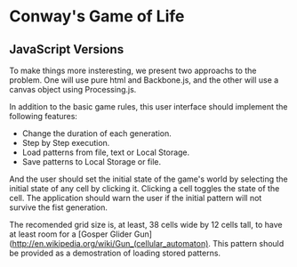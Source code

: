 Conway's Game of Life
===

JavaScript Versions
---

To make things more insteresting, we present two approachs to the problem. One will use pure html and Backbone.js, and the other will use a canvas object using Processing.js.

In addition to the basic game rules, this user interface should implement the following features:

- Change the duration of each generation.
- Step by Step execution.
- Load patterns from file, text or Local Storage.
- Save patterns to Local Storage or file.

And the user should set the initial state of the game's world by selecting the initial state of any cell by clicking it. Clicking a cell toggles the state of the cell.
The application should warn the user if the initial pattern will not survive the fist generation.

The recomended grid size is, at least, 38 cells wide by 12 cells tall, to have at least room for a [Gosper Glider Gun](http://en.wikipedia.org/wiki/Gun_(cellular_automaton). This pattern should be provided as a demostration of loading stored patterns.